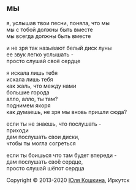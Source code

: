 ## мы

я, услышав твои песни, поняла, что мы  
мы с тобой должны быть вместе   
мы всегда должны быть вместе  

и не зря так называют белый диск луны   
ее звук легко услышать -  
просто слушай своё сердце  

я искала лишь тебя  
искала лишь тебя  
как жаль, что между нами  
большие города  
алло, алло, ты там?   
поднимем якоря   
как думаешь, не зря мы вновь пришли сюда?   

если ты не знаешь, что послушать -   
приходи    
дам послушать свои диски,   
чтобы ты могла согреться  

если ты боишься что там будет впереди -   
дам послушать своё сердце,  
просто слушай шёпот сердца  

Copyright © 2013-2020 [Юля Кошкина](https://vk.com/koshkamoroshka), Иркутск  
